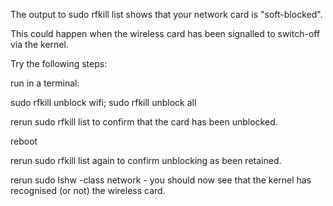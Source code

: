 The output to sudo rfkill list shows that your network card is "soft-blocked".

This could happen when the wireless card has been signalled to switch-off via the kernel.

Try the following steps:

run in a terminal:

sudo rfkill unblock wifi; sudo rfkill unblock all

rerun sudo rfkill list to confirm that the card has been unblocked.

reboot

rerun sudo rfkill list again to confirm unblocking as been retained.

rerun sudo lshw -class network - you should now see that the kernel has recognised (or not) the wireless card.
